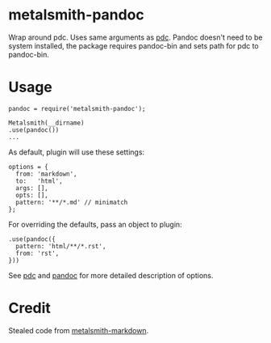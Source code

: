 # metalsmith-pandoc
Wrap around pdc. Uses same arguments as [pdc](https://github.com/pvorb/node-pdc). Pandoc doesn't need to be system installed, the package requires pandoc-bin and sets path for pdc to pandoc-bin.

# Usage
```
pandoc = require('metalsmith-pandoc');

Metalsmith(__dirname)
.use(pandoc())
...
```

As default, plugin will use these settings:
```
options = {
  from: 'markdown',
  to:   'html',
  args: [],
  opts: [],
  pattern: '**/*.md' // minimatch
};
```

For overriding the defaults, pass an object to plugin:
```
.use(pandoc({
  pattern: 'html/**/*.rst',
  from: 'rst',
}))
```
See [pdc](https://github.com/pvorb/node-pdc#api) and [pandoc](http://johnmacfarlane.net/pandoc/README.html) for more detailed description of options.

# Credit
Stealed code from [metalsmith-markdown](https://github.com/segmentio/metalsmith-markdown).
